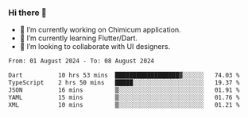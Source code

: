 ### Hi there 👋

<!--
**devcat37/devcat37** is a ✨ _special_ ✨ repository because its `README.md` (this file) appears on your GitHub profile.-->


- 🔭 I’m currently working on Chimicum application.
- 🌱 I’m currently learning Flutter/Dart.
- 👯 I’m looking to collaborate with UI designers.
<!-- - 🤔 I’m looking for help with ... -->

<!--START_SECTION:waka-->

```txt
From: 01 August 2024 - To: 08 August 2024

Dart          10 hrs 53 mins  ██████████████████▓░░░░░░   74.03 %
TypeScript    2 hrs 50 mins   █████░░░░░░░░░░░░░░░░░░░░   19.37 %
JSON          16 mins         ▒░░░░░░░░░░░░░░░░░░░░░░░░   01.91 %
YAML          15 mins         ▒░░░░░░░░░░░░░░░░░░░░░░░░   01.76 %
XML           10 mins         ▒░░░░░░░░░░░░░░░░░░░░░░░░   01.21 %
```

<!--END_SECTION:waka-->
